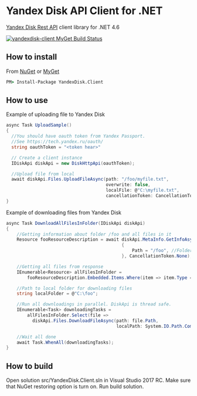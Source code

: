 # Yandex Disk API Client for .NET

[Yandex Disk Rest API](https://tech.yandex.ru/disk/rest/) client library for .NET 4.6

[![yandexdisk-client MyGet Build Status](https://www.myget.org/BuildSource/Badge/yandexdisk-client?identifier=8a8dfc85-9089-404c-a42e-93dabef1cb25)](https://www.myget.org/)

## How to install

From [NuGet](https://www.nuget.org/packages/YandexDisk.Client/) or
[MyGet](https://www.myget.org/feed/yandexdisk-client)
```cmd
PM> Install-Package YandexDisk.Client
```


## How to use

Example of uploading file to Yandex Disk

```C#
async Task UploadSample()
{
  //You should have oauth token from Yandex Passport.
  //See https://tech.yandex.ru/oauth/
  string oauthToken = "<token hear>"

  // Create a client instance
  IDiskApi diskApi = new DiskHttpApi(oauthToken);

  //Upload file from local
  await diskApi.Files.UploadFileAsync(path: "/foo/myfile.txt",
                                      overwrite: false,
                                      localFile: @"C:\myfile.txt",
                                      cancellationToken: CancellationToken.None);
}
```


Example of downloading files from Yandex Disk

```C#
async Task DownloadAllFilesInFolder(IDiskApi diskApi)
{
    //Getting information about folder /foo and all files in it
    Resource fooResourceDescription = await diskApi.MetaInfo.GetInfoAsync(new ResourceRequest
                                            {
                                                Path = "/foo", //Folder on Yandex Disk
                                            }, CancellationToken.None);

    //Getting all files from response
    IEnumerable<Resource> allFilesInFolder =
        fooResourceDescription.Embedded.Items.Where(item => item.Type == ResourceType.File);

    //Path to local folder for downloading files
    string localFolder = @"C:\foo";

    //Run all downloadings in parallel. DiskApi is thread safe.
    IEnumerable<Task> downloadingTasks =
        allFilesInFolder.Select(file =>
          diskApi.Files.DownloadFileAsync(path: file.Path,
                                          localPath: System.IO.Path.Combine(localFolder, file.Name)));

    //Wait all done
    await Task.WhenAll(downloadingTasks);
}
```

## How to build
Open solution src/YandexDisk.Client.sln in Visual Studio 2017 RC. Make sure that NuGet restoring option is turn on. Run build solution.
